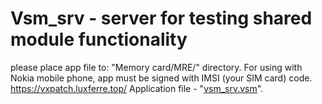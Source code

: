# Vsm_srv - server for testing shared module functionality
please place app file to: "Memory card/MRE/" directory.
For using with Nokia mobile phone, app must be signed with IMSI (your SIM card) code.
https://vxpatch.luxferre.top/
Application file - "[vsm_srv.vsm](https://github.com/RDZDX/vsm_srv/blob/main/vsm_srv.vsm?raw=true)".
